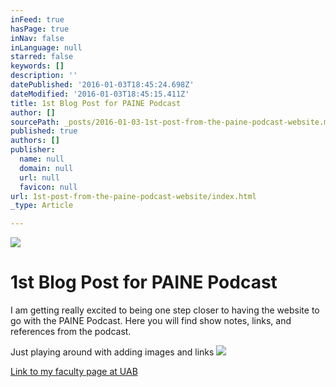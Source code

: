 ```yaml
---
inFeed: true
hasPage: true
inNav: false
inLanguage: null
starred: false
keywords: []
description: ''
datePublished: '2016-01-03T18:45:24.698Z'
dateModified: '2016-01-03T18:45:15.411Z'
title: 1st Blog Post for PAINE Podcast
author: []
sourcePath: _posts/2016-01-03-1st-post-from-the-paine-podcast-website.md
published: true
authors: []
publisher:
  name: null
  domain: null
  url: null
  favicon: null
url: 1st-post-from-the-paine-podcast-website/index.html
_type: Article

---
```

![](https://the-grid-user-content.s3-us-west-2.amazonaws.com/f9b0f20b-fdd7-4636-8251-759ba6d85731.jpg)

# 1st Blog Post for PAINE Podcast

I am getting really excited to being one step closer to having the website to go with the PAINE Podcast.  Here you will find show notes, links, and references from the podcast.

Just playing around with adding images and links
![](https://the-grid-user-content.s3-us-west-2.amazonaws.com/9881c305-f9da-448a-9eb4-cd634d690f02.jpg)

[Link to my faculty page at UAB][0]

[0]: https://www.uab.edu/shp/cds/physician-assistant/faculty-and-staff/kristopher-maday-ms-pa-c-cnsc